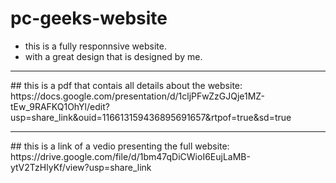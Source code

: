 # pc-geeks-website
- this is a fully responnsive website.
- with a great design that is designed by me.
<hr>
## this is a pdf that contais all details about the website: <br>
https://docs.google.com/presentation/d/1cljPFwZzGJQje1MZ-tEw_9RAFKQ1OhYl/edit?usp=share_link&ouid=116613159436895691657&rtpof=true&sd=true
<hr>
## this is a link of a vedio presenting the full website: <br> 
https://drive.google.com/file/d/1bm47qDiCWioI6EujLaMB-ytV2TzHlyKf/view?usp=share_link


